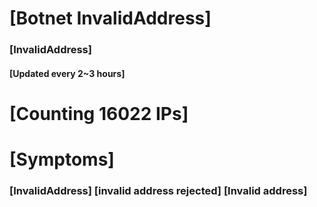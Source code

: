 # [Botnet InvalidAddress]
### [InvalidAddress]
#### [Updated every 2~3 hours]

# [Counting 16022 IPs]

# [Symptoms] 

###   [InvalidAddress] [invalid address rejected] [Invalid address]
